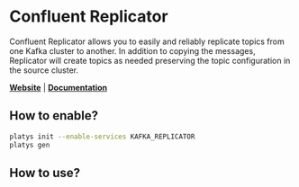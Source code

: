 # Confluent Replicator

Confluent Replicator allows you to easily and reliably replicate topics from one Kafka cluster to another. In addition to copying the messages, Replicator will create topics as needed preserving the topic configuration in the source cluster. 

**[Website](https://docs.confluent.io/platform/current/multi-dc-deployments/replicator/index.html)** | **[Documentation](https://docs.confluent.io/platform/current/multi-dc-deployments/replicator/index.html)** 

## How to enable?

```bash
platys init --enable-services KAFKA_REPLICATOR
platys gen
```

## How to use?

